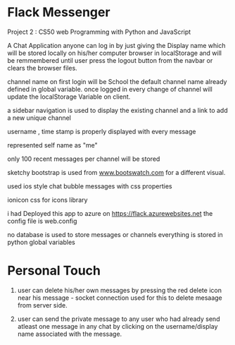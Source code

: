 # Flack Messenger

Project 2 : CS50 web Programming with Python and JavaScript

A Chat Application anyone can log in by just giving the Display name which will be stored locally on his/her computer browser
in localStorage and will be remmembered until user press the logout button from the navbar or clears the browser files.

channel name on first login will be School the default channel name already defined in global variable.
once logged in every change of channel will update the localStorage Variable on client.

a sidebar navigation is used to display the existing channel and a link to add a new unique channel

username , time stamp  is properly displayed with every message

represented self name as "me" 

only 100 recent messages per channel will be stored

sketchy bootstrap is used from www.bootswatch.com for a different visual.

used ios style chat bubble messages with css properties 

ionicon css for icons library

i had Deployed this app to azure on https://flack.azurewebsites.net
the config file is web.config

no database is used to store messages or channels everything is stored in python global variables


# Personal Touch

1. user can delete his/her own messages by pressing the red delete icon near his message - socket connection used for this to delete mesaage from server side.

2. user can send the private message to any user who had already send atleast one message in any chat by clicking on the username/display name associated with the message.